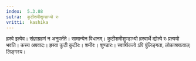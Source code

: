 ```yaml
---
index:  5.3.88
sutra:  कुटीशमीशुण्डाभ्यो रः
vritti:  kashika 
---
```


ह्रस्वे इत्येव। संज्ञाग्रहणं न अनुवर्तते। सामान्येन विधानम्। कुटीशमीशुण्डाभ्यो ह्रस्वार्थे द्योत्ये रः प्रत्ययो भवति। कस्य अपवादः। ह्रस्वा कुटी कुटीरः। शमीरः। शुण्डारः। स्वार्थिकत्वे ऽपि पुंलिङ्गता, लोकाश्रयत्वाल् लिङ्गस्य।

